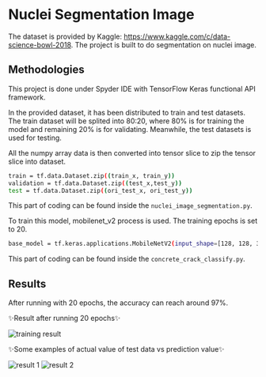 # Nuclei Segmentation Image

The dataset is provided by Kaggle: https://www.kaggle.com/c/data-science-bowl-2018.
The project is built to do segmentation on nuclei image.

## Methodologies
This project is done under Spyder IDE with TensorFlow Keras functional API framework.

In the provided dataset, it has been distributed to train and test datasets. The train dataset will be splited into 80:20, where 80% is for training the model and remaining 20% is for validating. Meanwhile, the test datasets is used for testing.

All the numpy array data is then converted into tensor slice to zip the tensor slice into dataset.

```sh
train = tf.data.Dataset.zip((train_x, train_y))
validation = tf.data.Dataset.zip((test_x,test_y))
test = tf.data.Dataset.zip((ori_test_x, ori_test_y))
```

This part of coding can be found inside the `nuclei_image_segmentation.py`.

To train this model, mobilenet_v2 process is used. The training epochs is set to 20.

```sh
base_model = tf.keras.applications.MobileNetV2(input_shape=[128, 128, 3], include_top=False)
```

This part of coding can be found inside the `concrete_crack_classify.py`.

## Results
After running with 20 epochs, the accuracy can reach around 97%. 

✨Result after running 20 epochs✨

![training result](https://user-images.githubusercontent.com/34246703/163669454-3d7f4e06-3fce-4c41-a6e2-1107fbd70da2.PNG)

✨Some examples of actual value of test data vs prediction value✨

![result 1](https://user-images.githubusercontent.com/34246703/163669462-21611c8c-59ca-448c-af78-d403e1e30ff1.PNG)
![result 2](https://user-images.githubusercontent.com/34246703/163669469-b45928be-1881-4ff6-9738-351800716980.PNG)
